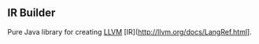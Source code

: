 IR Builder
----------

Pure Java library for creating [LLVM](http://llvm.org/) [IR](http://llvm.org/docs/LangRef.html].
